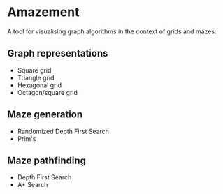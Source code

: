 Amazement
==========

A tool for visualising graph algorithms in the context of grids and mazes.

Graph representations
---------------------

* Square grid
* Triangle grid
* Hexagonal grid
* Octagon/square grid

Maze generation
---------------

* Randomized Depth First Search
* Prim's

Maze pathfinding
----------------

* Depth First Search
* A* Search